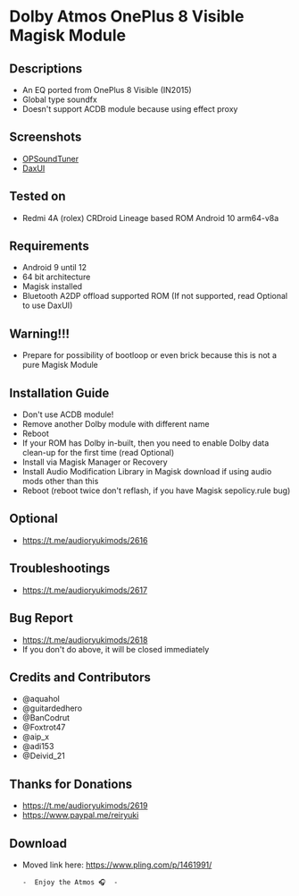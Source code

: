 # Dolby Atmos OnePlus 8 Visible Magisk Module

## Descriptions
- An EQ ported from OnePlus 8 Visible (IN2015)
- Global type soundfx
- Doesn't support ACDB module because using effect proxy

## Screenshots
- [OPSoundTuner](https://t.me/androidryukimods/68)
- [DaxUI](https://t.me/audioryukimods/786)

## Tested on
- Redmi 4A (rolex) CRDroid Lineage based ROM Android 10 arm64-v8a

## Requirements
- Android 9 until 12
- 64 bit architecture
- Magisk installed
- Bluetooth A2DP offload supported ROM (If not supported, read Optional to use DaxUI)

## Warning!!!
- Prepare for possibility of bootloop or even brick because this is not a pure Magisk Module

## Installation Guide
- Don't use ACDB module!
- Remove another Dolby module with different name
- Reboot
- If your ROM has Dolby in-built, then you need to enable Dolby data clean-up for the first time (read Optional)
- Install via Magisk Manager or Recovery
- Install Audio Modification Library in Magisk download if using audio mods other than this
- Reboot (reboot twice don't reflash, if you have Magisk sepolicy.rule bug)

## Optional
- https://t.me/audioryukimods/2616

## Troubleshootings
- https://t.me/audioryukimods/2617

## Bug Report
- https://t.me/audioryukimods/2618
- If you don't do above, it will be closed immediately

## Credits and Contributors
- @aquahol
- @guitardedhero
- @BanCodrut
- @Foxtrot47
- @aip_x
- @adi153
- @Deivid_21

## Thanks for Donations
- https://t.me/audioryukimods/2619
- https://www.paypal.me/reiryuki

## Download
- Moved link here: https://www.pling.com/p/1461991/




      -  Enjoy the Atmos 🎧  -


